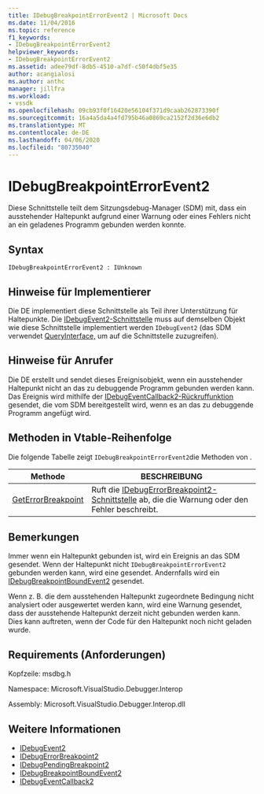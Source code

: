 ```yaml
---
title: IDebugBreakpointErrorEvent2 | Microsoft Docs
ms.date: 11/04/2016
ms.topic: reference
f1_keywords:
- IDebugBreakpointErrorEvent2
helpviewer_keywords:
- IDebugBreakpointErrorEvent2
ms.assetid: adee79df-8db5-4510-a7df-c50f4dbf5e35
author: acangialosi
ms.author: anthc
manager: jillfra
ms.workload:
- vssdk
ms.openlocfilehash: 09cb93f0f16420e56104f371d9caab262873390f
ms.sourcegitcommit: 16a4a5da4a4fd795b46a0869ca2152f2d36e6db2
ms.translationtype: MT
ms.contentlocale: de-DE
ms.lasthandoff: 04/06/2020
ms.locfileid: "80735040"
---
```

# <a name="idebugbreakpointerrorevent2"></a>IDebugBreakpointErrorEvent2
Diese Schnittstelle teilt dem Sitzungsdebug-Manager (SDM) mit, dass ein ausstehender Haltepunkt aufgrund einer Warnung oder eines Fehlers nicht an ein geladenes Programm gebunden werden konnte.

## <a name="syntax"></a>Syntax

```
IDebugBreakpointErrorEvent2 : IUnknown
```

## <a name="notes-for-implementers"></a>Hinweise für Implementierer
 Die DE implementiert diese Schnittstelle als Teil ihrer Unterstützung für Haltepunkte. Die [IDebugEvent2-Schnittstelle](../../../extensibility/debugger/reference/idebugevent2.md) muss auf demselben Objekt wie diese Schnittstelle implementiert werden `IDebugEvent2` (das SDM verwendet [QueryInterface,](/cpp/atl/queryinterface) um auf die Schnittstelle zuzugreifen).

## <a name="notes-for-callers"></a>Hinweise für Anrufer
 Die DE erstellt und sendet dieses Ereignisobjekt, wenn ein ausstehender Haltepunkt nicht an das zu debuggende Programm gebunden werden kann. Das Ereignis wird mithilfe der [IDebugEventCallback2-Rückruffunktion](../../../extensibility/debugger/reference/idebugeventcallback2.md) gesendet, die vom SDM bereitgestellt wird, wenn es an das zu debuggende Programm angefügt wird.

## <a name="methods-in-vtable-order"></a>Methoden in Vtable-Reihenfolge
 Die folgende Tabelle zeigt `IDebugBreakpointErrorEvent2`die Methoden von .

|Methode|BESCHREIBUNG|
|------------|-----------------|
|[GetErrorBreakpoint](../../../extensibility/debugger/reference/idebugbreakpointerrorevent2-geterrorbreakpoint.md)|Ruft die [IDebugErrorBreakpoint2-Schnittstelle](../../../extensibility/debugger/reference/idebugerrorbreakpoint2.md) ab, die die Warnung oder den Fehler beschreibt.|

## <a name="remarks"></a>Bemerkungen
 Immer wenn ein Haltepunkt gebunden ist, wird ein Ereignis an das SDM gesendet. Wenn der Haltepunkt nicht `IDebugBreakpointErrorEvent2` gebunden werden kann, wird eine gesendet. Andernfalls wird ein [IDebugBreakpointBoundEvent2](../../../extensibility/debugger/reference/idebugbreakpointboundevent2.md) gesendet.

 Wenn z. B. die dem ausstehenden Haltepunkt zugeordnete Bedingung nicht analysiert oder ausgewertet werden kann, wird eine Warnung gesendet, dass der ausstehende Haltepunkt derzeit nicht gebunden werden kann. Dies kann auftreten, wenn der Code für den Haltepunkt noch nicht geladen wurde.

## <a name="requirements"></a>Requirements (Anforderungen)
 Kopfzeile: msdbg.h

 Namespace: Microsoft.VisualStudio.Debugger.Interop

 Assembly: Microsoft.VisualStudio.Debugger.Interop.dll

## <a name="see-also"></a>Weitere Informationen
- [IDebugEvent2](../../../extensibility/debugger/reference/idebugevent2.md)
- [IDebugErrorBreakpoint2](../../../extensibility/debugger/reference/idebugerrorbreakpoint2.md)
- [IDebugPendingBreakpoint2](../../../extensibility/debugger/reference/idebugpendingbreakpoint2.md)
- [IDebugBreakpointBoundEvent2](../../../extensibility/debugger/reference/idebugbreakpointboundevent2.md)
- [IDebugEventCallback2](../../../extensibility/debugger/reference/idebugeventcallback2.md)
